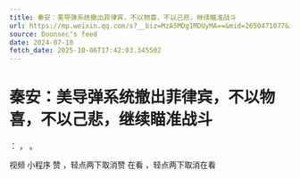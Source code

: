 ```yaml
---
title: 秦安：美导弹系统撤出菲律宾，不以物喜，不以己悲，继续瞄准战斗
url: https://mp.weixin.qq.com/s?__biz=MzA5MDg1MDUyMA==&mid=2650471077&idx=2&sn=5c56fc6ee1d22b71a603f1efbd547238
source: Doonsec's feed
date: 2024-07-10
fetch_date: 2025-10-06T17:42:03.345502
---
```


# 秦安：美导弹系统撤出菲律宾，不以物喜，不以己悲，继续瞄准战斗

：
，
。

视频
小程序
赞
，轻点两下取消赞
在看
，轻点两下取消在看